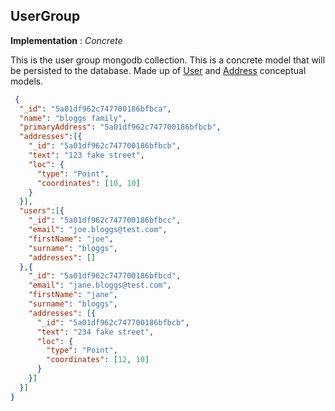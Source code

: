 
## UserGroup

 __Implementation__ : _Concrete_

This is the user group mongodb collection. This is a concrete model that will be persisted to the database. Made up of [User]() and [Address]() conceptual models.
```json
 {
  "_id": "5a01df962c747700186bfbca",
  "name": "bloggs family",
  "primaryAddress": "5a01df962c747700186bfbcb",
  "addresses":[{
    "_id": "5a01df962c747700186bfbcb",
    "text": "123 fake street",
    "loc": {
      "type": "Point",
      "coordinates": [10, 10]
    }
  }],
  "users":[{
    "_id": "5a01df962c747700186bfbcc",
    "email": "joe.bloggs@test.com",
    "firstName": "joe",
    "surname": "bloggs",
    "addresses": []
  },{
    "_id": "5a01df962c747700186bfbcd",
    "email": "jane.bloggs@test.com",
    "firstName": "jane",
    "surname": "bloggs",
    "addresses": [{
      "_id": "5a01df962c747700186bfbcb",
      "text": "234 fake street",
      "loc": {
        "type": "Point",
        "coordinates": [12, 10]
      }
    }]
  }]
}
```
